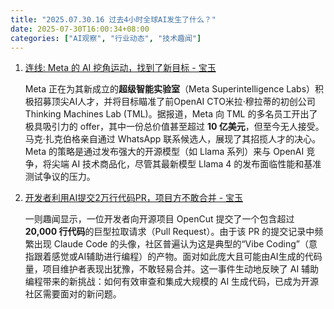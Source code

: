 ```yaml
---
title: "2025.07.30.16 过去4小时全球AI发生了什么？"
date: 2025-07-30T16:00:34+08:00
categories: ["AI观察", "行业动态", "技术趣闻"]
---
```


1. [连线: Meta 的 AI 挖角运动，找到了新目标 - 宝玉](https://x.com/dotey/status/1950406732972175512)

   Meta 正在为其新成立的**超级智能实验室**（Meta Superintelligence Labs）积极招募顶尖AI人才，并将目标瞄准了前OpenAI CTO米拉·穆拉蒂的初创公司 Thinking Machines Lab (TML)。据报道，Meta 向 TML 的多名员工开出了极具吸引力的 offer，其中一份总价值甚至超过 **10 亿美元**，但至今无人接受。马克·扎克伯格亲自通过 WhatsApp 联系候选人，展现了其招揽人才的决心。Meta 的策略是通过发布强大的开源模型（如 Llama 系列）来与 OpenAI 竞争，将尖端 AI 技术商品化，尽管其最新模型 Llama 4 的发布面临性能和基准测试争议的压力。

2. [开发者利用AI提交2万行代码PR，项目方不敢合并 - 宝玉](https://x.com/dotey/status/1950436035248177586)

   一则趣闻显示，一位开发者向开源项目 OpenCut 提交了一个包含超过 **20,000 行代码**的巨型拉取请求（Pull Request）。由于该 PR 的提交记录中频繁出现 Claude Code 的头像，社区普遍认为这是典型的“Vibe Coding”（意指跟着感觉或AI辅助进行编程）的产物。面对如此庞大且可能由AI生成的代码量，项目维护者表现出犹豫，不敢轻易合并。这一事件生动地反映了 AI 辅助编程带来的新挑战：如何有效审查和集成大规模的 AI 生成代码，已成为开源社区需要面对的新问题。